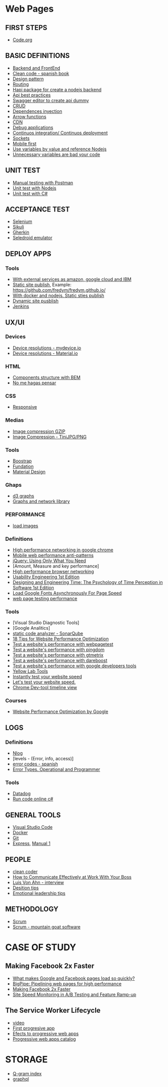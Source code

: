 # Web Pages

## FIRST STEPS
* [Code.org](https://studio.code.org/s/minecraft/stage/1/puzzle/1)

## BASIC DEFINITIONS
* [Backend and FrontEnd]()
* [Clean code - spanish book](https://drive.google.com/file/d/0BzN9B489_64CeUt4MGJPR21PZkE/view?usp=sharing)
* [Design pattern]()
* [Routing]()
* [Hapi package for create a nodejs backend](https://hapijs.com/api)
* [Api best practices]()
* [Swagger editor to create api dummy](https://swagger.io/swagger-editor/)
* [CRUD](https://es.wikipedia.org/wiki/CRUD)
* [Dependences inyection](https://elabismodenull.wordpress.com/2017/04/16/4-formas-de-manejar-dependencias-en-nodejs/)
* [Arrow functions](https://developer.mozilla.org/en/docs/Web/JavaScript/Reference/Functions/Arrow_functions)
* [CDN]()
* [Debug applications]()
* [Continuos integration/ Continuos deployment]()
* [Sockets](https://socket.io/)
* [Mobile first]()
* [Use variables by value and reference Nodejs](http://orizens.com/wp/topics/javascript-arrays-passing-by-reference-or-by-value/)
* [Unnecessary variables are bad your code](https://techbeacon.com/why-unnecessary-variables-are-bad-your-code)


## UNIT TEST
* [Manual testing with Postman](https://www.getpostman.com/docs/postman/scripts/test_examples)
* [Unit test with Nodejs](https://www.npmjs.com/package/mocha-cucumber)
* [Unit test with C#](https://www.nuget.org/packages/NUnit/)

## ACCEPTANCE TEST
* [Selenium](http://www.seleniumhq.org/)
* [Sikuli](http://www.sikuli.org/)
* [Gherkin](https://github.com/cucumber/cucumber/wiki/Gherkin)
* [Seledroid emulator](http://selendroid.io/)


## DEPLOY APPS

### Tools
* [With external services as amazon, google cloud and IBM](https://serverless.com/)
* [Static site publish](https://pages.github.com/), Example: https://github.com/fredym/fredym.github.io/
* [With docker and nodejs. Static sties publish](https://zeit.co/now)
* [Dynamic site pusblish](https://www.heroku.com)
* [Jenkins](https://jenkins.io/)



## UX/UI

### Devices
* [Device resolutions - mydevice.io](https://mydevice.io/devices/#sortOthers)
* [Device resolutions - Material.io](https://material.io/devices/)

### HTML
* [Components structure with BEM](https://en.bem.info/)
* [No me hagas pensar](http://www.disenomovil.mobi/multimedia_un/01_intro_ux/no_me_hagas_pensar_steve%20_krug_2da%20ed.pdf)

### CSS
* [Responsive]()

### Medias
* [Image compression GZIP](https://checkgzipcompression.com/)
* [Image Compression - TiniJPG/PNG](https://tinyjpg.com/)

### Tools
* [Boostrap]()
* [Fundation]()
* [Material Design]()

### Ghaps
* [d3 graphs](https://github.com/d3/d3/wiki/Gallery)
* [Graphs and network library](http://js.cytoscape.org/)

### PERFORMANCE
 * [load images](http://afarkas.github.io/lazysizes/)

### Definitions

* [High performance networking in google chrome](https://www.igvita.com/posa/high-performance-networking-in-google-chrome/)
* [Mobile web performance anti-patterns](https://www.oreilly.com/ideas/mobile-web-performance-anti-patterns?imm_mid=0edc8b&cmp=em-webops-na-na-newsltr_20170224)
* [jQuery: Using Only What You Need](http://developer.telerik.com/featured/jquery-using-only-what-you-need/)
* [Amount, Measure and key performance]
* [High performance browser networking](https://hpbn.co/)
* [Usability Engineering 1st Edition](https://www.amazon.com/Usability-Engineering-Jakob-Nielsen/dp/0125184069)
* [Designing and Engineering Time: The Psychology of Time Perception in Software 1st Edition](https://www.amazon.com/Designing-Engineering-Time-Psychology-Perception/dp/0321509188)
* [Load Google Fonts Asynchronously For Page Speed](https://www.lockedowndesign.com/load-google-fonts-asynchronously-for-page-speed/)
 * [web page testing performance](https://www.slideshare.net/patrickmeenan/web-performance-testing-9694040)
  
 
### Tools 

* [Visual Studio Diagnostic Tools]
* [Google Analitics]
* [static code analyzer - SonarQube](https://www.sonarqube.org/)
* [18 Tips for Website Performance Optimization](https://www.keycdn.com/blog/website-performance-optimization/)
* [Test a website's performance with webpagetest](http://www.webpagetest.org/)
* [Test a website's performance with pingdom](https://tools.pingdom.com)
* [Test a website's performance with gtmetrix](https://gtmetrix.com)
* [Test a website's performance with dareboost](https://www.dareboost.com)
* [Test a website's performance with google developers tools](https://developers.google.com/speed/pagespeed/insights/)
* [Yellow Lab  Tools](http://yellowlab.tools/)
* [Instantly test your website speed](https://www.dotcom-tools.com/website-speed-test.aspx)
* [Let's test your website speed.](https://www.giftofspeed.com/)
* [Chrome Dev-tool timeline view](https://chromedevtools.github.io/timeline-viewer/)


### Courses
* [Website Performance Optimization by Google](https://www.udacity.com/course/website-performance-optimization--ud884)



## LOGS

### Definitions

* [Nlog](https://github.com/NLog/NLog/wiki/Tutorial)
* [levels - (Error, info, access)]
* [error codes - spanish](https://blog.agetic.gob.bo/2016/07/elegir-un-codigo-de-estado-http-deja-de-hacerlo-dificil/)
* [Error Types.  Operational and Programmer](https://www.joyent.com/node-js/production/design/errors)
### Tools

* [Datadog](https://www.datadoghq.com)
* [Run code online c#](https://github.com/ServiceStackApps/LiveDemos#live-servicestack-demos)
 

## GENERAL TOOLS

* [Visual Studio Code]()
* [Docker]()
* [Git](https://github.com/git-school/visualizing-git)
* [Express](https://expressjs.com/), [Manual 1](https://codeforgeek.com/2015/01/render-html-file-expressjs/)

## PEOPLE
* [clean coder](http://blog.christoffer.me/9-things-i-learned-from-reading-the-clean-coder-by-robert-c-martin-on-how-professional-developers-conduct-themselves/)
* [How to Communicate Effectively at Work With Your Boss](https://blog.hubspot.com/marketing/communicating-effectively-with-your-boss)
* [Luis Von Ahn - interview](https://www.youtube.com/watch?v=9g6DVX9i-Fk)
* [Desition tips](http://image-store.slidesharecdn.com/47cd2b47-a71e-4137-be4c-9944086ee06b-original.jpeg)
* [Emotional leadership tips](http://juancarloscasco.emprendedorex.com/10-tips-para-desarrollar-tu-liderazgo-desde-la-gestion-emocional/)

## METHODOLOGY

* [Scrum](https://www.scrumalliance.org)
* [Scrum - mountain goat software](https://www.mountaingoatsoftware.com)

# CASE OF STUDY
## Making Facebook 2x Faster
* [What makes Google and Facebook pages load so quickly?](https://www.quora.com/What-makes-Google-and-Facebook-pages-load-so-quickly)
* [BigPipe: Pipelining web pages for high performance](https://www.facebook.com/notes/facebook-engineering/bigpipe-pipelining-web-pages-for-high-performance/389414033919/)
* [Making Facebook 2x Faster](https://www.facebook.com/note.php?note_id=307069903919)
* [Site Speed Monitoring in A/B Testing and Feature Ramp-up](https://engineering.linkedin.com/blog/2017/06/site-speed-monitoring-in-a-b-testing-and-feature-ramp-up)

## The Service Worker Lifecycle 
* [video](https://www.youtube.com/watch?v=TF4AB75PyIc)
* [First progresive app](https://developers.google.com/web/fundamentals/getting-started/codelabs/your-first-pwapp/?hl=es-419)
* [Efects to progressive web apps](https://medium.com/mobify-design-team/designing-for-the-appearance-of-speed-aaabc7f568c2)
* [Progressive web apps catalog](https://pwa.rocks/)
# STORAGE

 * [Q-gram index](http://seqan.readthedocs.io/en/master/Tutorial/DataStructures/Indices/QgramIndex.html)
 * [graphql](http://graphql.org/) 

